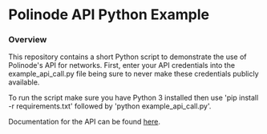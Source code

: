 Polinode API Python Example
==============================

### Overview

This repository contains a short Python script to demonstrate the use of Polinode's API for networks. First, enter your API credentials into the example_api_call.py file being sure to never make these credentials publicly available.

To run the script make sure you have Python 3 installed then use 'pip install -r requirements.txt' followed by 'python example_api_call.py'.

Documentation for the API can be found [here](https://docs.google.com/document/d/1r7W9RR9oIKKcxou4-D8wyio3FqQ2a7cic7faz3PSa5g).